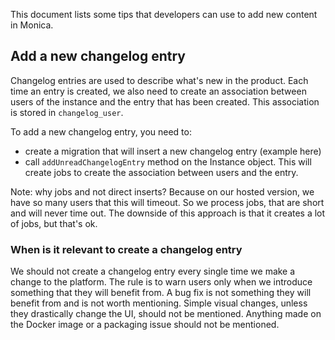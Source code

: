 This document lists some tips that developers can use to add new content in Monica.

## Add a new changelog entry

Changelog entries are used to describe what's new in the product. Each time an entry is created, we also need to create an association between users of the instance and the entry that has been created. This association is stored in `changelog_user`.

To add a new changelog entry, you need to:
* create a migration that will insert a new changelog entry (example here)
* call `addUnreadChangelogEntry` method on the Instance object. This will create jobs to create the association between users and the entry.

Note: why jobs and not direct inserts? Because on our hosted version, we have so many users that this will timeout. So we process jobs, that are short and will never time out. The downside of this approach is that it creates a lot of jobs, but that's ok.

### When is it relevant to create a changelog entry

We should not create a changelog entry every single time we make a change to the platform. The rule is to warn users only when we introduce something that they will benefit from. A bug fix is not something they will benefit from and is not worth mentioning. Simple visual changes, unless they drastically change the UI, should not be mentioned. Anything made on the Docker image or a packaging issue should not be mentioned.

